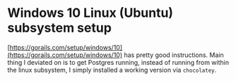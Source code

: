 # Windows 10 Linux (Ubuntu) subsystem setup

[https://gorails.com/setup/windows/10](https://gorails.com/setup/windows/10) has pretty good instructions. 
Main thing I deviated on is to get Postgres running, instead of running from within the linux subsystem, 
I simply installed a working version via `chocolatey`.


    
    
 
